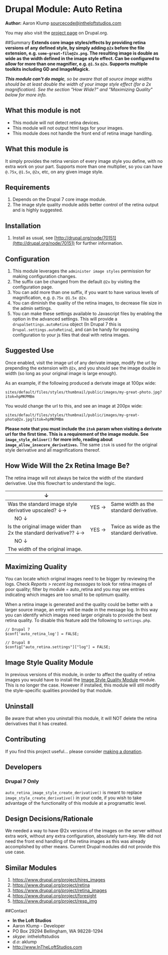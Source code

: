 # Drupal Module: Auto Retina
**Author:** Aaron Klump  <sourcecode@intheloftstudios.com>

You may also visit the [project page](http://www.drupal.org/project/auto_retina) on Drupal.org.

##Summary
**Extends core image styles/effects by providing retina versions of any defined style, by simply adding `@2x` before the file extension, e.g. `some-great-file@2x.png`.  The resulting image is double as wide as the width defined in the image style effect.  Can be configured to allow for more than one magnifier, e.g. `@1.5x` `@2x`.  Supports multiple toolkits including GD and ImageMagick.**

_**This module can't do magic**, so be aware that all source image widths should be at least double the width of your image style effect (for a 2x magnification).  See the section "How Wide?" and "Maximizing Quality" below for more info._

## What this module is not

* This module will not detect retina devices.
* This module will not output html tags for your images.
* This module does not handle the front end of retina image handling.

## What this module is

It simply provides the retina version of every image style you define, with no extra work on your part.  Supports more than one multiplier, so you can have `@.75x`, `@1.5x`, `@2x`, etc, on any given image style.

## Requirements

1. Depends on the Drupal 7 core image module.
1. The image style quality module adds better control of the retina output and is highly suggested.

## Installation

1. Install as usual, see [http://drupal.org/node/70151](http://drupal.org/node/70151) for further information.

## Configuration

1. This module leverages the `administer image styles` permission for making configuration changes.
1. The suffix can be changed from the default `@2x` by visiting the configuration page.
1. You can add more than one suffix, if you want to have various levels of magnification, e.g. `@.75x @1.5x @2x`.
1. You can diminish the quality of the retina images, to decrease file size in the admin settings.
1. You can make these settings available to Javascript files by enabling the option in the advanced settings.  This will provide a `drupalSettings.autoRetina` object (In Drupal 7 this is `Drupal.settings.autoRetina`), and can be handy for exposing configuration to your js files that deal with retina images.

## Suggested Use

Once enabled, visit the image url of any derivate image, modify the url by prepending the extension with `@2x`, and you should see the image double in width (so long as your original image is large enough).

As an example, if the following produced a derivate image at 100px wide:

    sites/default/files/styles/thumbnail/public/images/my-great-photo.jpg?itok=hpMKPMBm

You would change the url to this, and see an image at 200px wide:

    sites/default/files/styles/thumbnail/public/images/my-great-photo@2x.jpg?itok=hpMKPMBm

**Please note that you must include the `itok` param when visiting a derivate url for the first time.  This is a requirement of the image module.  See `image_style_deliver()` for more info, reading about `image_allow_insecure_derivatives`.**  The same `itok` is used for the original style derivative and all magnifications thereof.

## How Wide Will the 2x Retina Image Be?

The retina image will not always be twice the width of the standard derivative.  Use this flowchart to understand the logic.

| &darr;  |   |   |
|----------|----------|----------|
| Was the standard image style derivative upscaled?&nbsp;&darr;&rarr; | YES&nbsp;&rarr;  | Same width as the standard derivative.   |
| &nbsp;&nbsp;&nbsp;&nbsp;&nbsp;NO&nbsp;&darr; |   |   |
| Is the original image wider than 2x the standard derivative??&nbsp;&darr;&rarr; | YES&nbsp;&rarr;  | Twice as wide as the standard derivative.  |
| &nbsp;&nbsp;&nbsp;&nbsp;&nbsp;NO&nbsp;&darr; |   |   |
| The width of the original image. |   |   |

## Maximizing Quality

You can locate which original images need to be bigger by reviewing the logs.  Check _Reports > recent log messages_ to look for retina images of poor quality; filter by module = auto_retina and you may see entries indicating which images are too small to be optimum quality.

When a retina image is generated and the quality could be better with a larger source image, an entry will be made in the message log.  In this way you can identify which images need larger originals to provide the best retina quality.  To disable this feature add the following to `settings.php`.

    // Drupal 7
    $conf['auto_retina_log'] = FALSE;
    
    // Drupal 8
    $config["auto_retina.settings"]["log"] = FALSE;

## Image Style Quality Module

In previous versions of this module, in order to affect the quality of retina images you would have to install the [Image Style Quality Module](https://www.drupal.org/project/image_style_quality) module.  This is no longer the case.  However if installed, this module will still modify the style-specific qualities provided by that module.

## Uninstall

Be aware that when you uninstall this module, it will NOT delete the retina derivatives that it has created.

## Contributing

If you find this project useful... please consider [making a donation](https://www.paypal.com/cgi-bin/webscr?cmd=_s-xclick&hosted_button_id=4E5KZHDQCEUV8&item_name=Gratitude%20for%20aklump%2Fauto_retina).

## Developers

### Drupal 7 Only

`auto_retina_image_style_create_derivative()` is meant to replace `image_style_create_derivative()` in your code, if you wish to take advantage of the functionality of this module at a programattic level.

## Design Decisions/Rationale

We needed a way to have @2x versions of the images on the server without extra work, without any extra configuration, absolutely turn-key.  We did not need the front end handling of the retina images as this was already accomplished by other means.  Current Drupal modules did not provide this use case.

## Similar Modules

1. <https://www.drupal.org/project/hires_images>
1. <https://www.drupal.org/project/retina>
1. <https://www.drupal.org/project/retina_images>
1. <https://www.drupal.org/project/foresight>
1. <https://www.drupal.org/project/resp_img>

##Contact
* **In the Loft Studios**
* Aaron Klump - Developer
* PO Box 29294 Bellingham, WA 98228-1294
* _skype_: intheloftstudios
* _d.o_: aklump
* <http://www.InTheLoftStudios.com>

